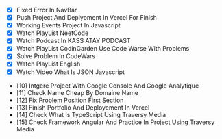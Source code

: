 - [x] Fixed Error In NavBar
- [x] Push Project And Deplyoment In Vercel For Finish
- [x] Working Events Project In Javascript
- [x] Watch PlayList NeetCode
- [x] Watch Podcast In KASS ATAY PODCAST
- [x] Watch PlayList CodinGarden Use Code Warse With Problems
- [x] Solve Problem In CodeWars
- [x] Watch PlayList English
- [x] Watch Video What Is JSON Javascript
- [10] Intgere Project With Google Console And Google Analytique
- [11] Check Name Cheap By Domaine Name
- [12] Fix Problem Position First Section
- [13] Finish Portfolio And Deployement In Vercel
- [14] Check What Is TypeScript Using Traversy Media
- [15] Check Framework Angular And Practice In Project Using Traversy Media 

